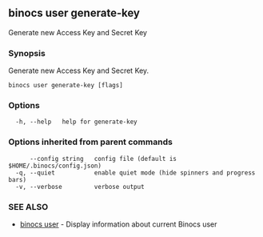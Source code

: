 ## binocs user generate-key

Generate new Access Key and Secret Key

### Synopsis


Generate new Access Key and Secret Key.


```
binocs user generate-key [flags]
```

### Options

```
  -h, --help   help for generate-key
```

### Options inherited from parent commands

```
      --config string   config file (default is $HOME/.binocs/config.json)
  -q, --quiet           enable quiet mode (hide spinners and progress bars)
  -v, --verbose         verbose output
```

### SEE ALSO

* [binocs user](binocs_user.md)	 - Display information about current Binocs user

